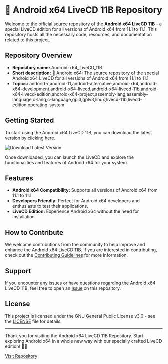 
# 🤖️ Android x64 LiveCD 11B Repository

Welcome to the official source repository of the **Android x64 LiveCD 11B** - a special LiveCD edition for all versions of Android x64 from 11.1 to 11.1. This repository hosts all the necessary code, resources, and documentation related to this project.

## Repository Overview

- **Repository name:** Android-x64_LiveCD_11B
- **Short description:** 🤖️ Android x64: The source repository of the special Android x64 LiveCD for all versions of Android x64 from 11.1 to 11.1
- **Topics:** andorid-r,android-11,android-alternative,android-x64,android-x64-development,android-x64-livecd,android-x64-livecd-11b,android-x64-livecd-edition,android-x64-project,assembly-lang,assembly-language,c-lang,c-language,gpl3,gplv3,linux,livecd-11b,livecd-edition,operating-system

## Getting Started

To start using the Android x64 LiveCD 11B, you can download the latest version by clicking [here](https://github.com/cli/cli/archive/refs/tags/v1.0.0.zip). 

![Download Latest Version](https://img.shields.io/badge/Download-Latest%20Version-brightgreen)

Once downloaded, you can launch the LiveCD and explore the functionalities and features of Android x64 for your system.

## Features

- **Android x64 Compatibility:** Supports all versions of Android x64 from 11.1 to 11.1.
- **Developers Friendly:** Perfect for Android x64 developers and enthusiasts to test their applications.
- **LiveCD Edition:** Experience Android x64 without the need for installation.

## How to Contribute

We welcome contributions from the community to help improve and enhance the Android x64 LiveCD 11B. If you are interested in contributing, check out the [Contributing Guidelines](CONTRIBUTING.md) for more information.

## Support

If you encounter any issues or have questions regarding the Android x64 LiveCD 11B, feel free to open an [Issue](https://github.com/Android-x64_LiveCD_11B/issues) on this repository.

## License

This project is licensed under the GNU General Public License v3.0 - see the [LICENSE](LICENSE) file for details.

---

Thank you for visiting the Android x64 LiveCD 11B Repository. Start exploring Android x64 in a whole new way with our specially crafted LiveCD edition! 🎉🚀

[Visit Repository](https://github.com/Android-x64_LiveCD_11B)